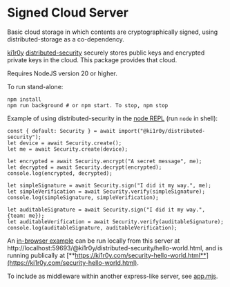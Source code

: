 # Signed Cloud Server

Basic cloud storage in which contents are cryptographically signed, using distributed-storage as a co-dependency.

[ki1r0y](https://github.com/kilroy-code/ki1r0y) [distributed-security](https://github.com/kilroy-code/distributed-security) securely stores public keys and encrypted private keys in the cloud. This package provides that cloud.

Requires NodeJS version 20 or higher.

To run stand-alone:

```
npm install
npm run background # or npm start. To stop, npm stop
```

Example of using distributed-security in the [node REPL](https://nodejs.org/en/learn/command-line/how-to-use-the-nodejs-repl) (run `node` in shell):

```
const { default: Security } = await import("@ki1r0y/distributed-security");
let device = await Security.create();
let me = await Security.create(device);

let encrypted = await Security.encrypt("A secret message", me);
let decrypted = await Security.decrypt(encrypted);
console.log(encrypted, decrypted);

let simpleSignature = await Security.sign("I did it my way.", me);
let simpleVerification = await Security.verify(simpleSignature);
console.log(simpleSignature, simpleVerification);

let auditableSignature = await Security.sign("I did it my way.", {team: me});
let auditableVerification = await Security.verify(auditableSignature);
console.log(auditableSignature, auditableVerification);

```

An [in-browser example](https://github.com/kilroy-code/distributed-security/blob/main/hello-world.html) can be run locally from this server at http://localhost:59693/@ki1r0y/distributed-security/hello-world.html, and is running publically at [**https://ki1r0y.com/security-hello-world.html**](https://ki1r0y.com/security-hello-world.html).


To include as middleware within another express-like server, see [app.mjs](./app.mjs).


